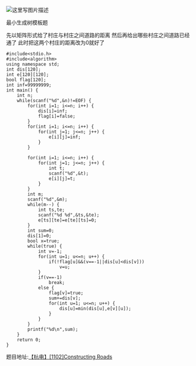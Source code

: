 ![这里写图片描述](http://img.blog.csdn.net/20160604200901282)

最小生成树模板题

先以矩阵形式给了村庄与村庄之间道路的距离
然后再给出哪些村庄之间道路已经通了
此时把这两个村庄的距离改为0就好了

```
#include<stdio.h>
#include<algorithm>
using namespace std;
int dis[120];
int e[120][120];
bool flag[120];
int inf=99999999;
int main() {
	int n;
	while(scanf("%d",&n)!=EOF) {
		for(int i=1; i<=n; i++) {
			dis[i]=inf;
			flag[i]=false;
		}
		for(int i=1; i<=n; i++) {
			for(int j=1; j<=n; j++) {
				e[i][j]=inf;
			}
		}

		for(int i=1; i<=n; i++) {
			for(int j=1; j<=n; j++) {
				int t;
				scanf("%d",&t);
				e[i][j]=t;
			}
		}
		int m;
		scanf("%d",&m);
		while(m--) {
			int ts,te;
			scanf("%d %d",&ts,&te);
			e[ts][te]=e[te][ts]=0;
		}
		int sum=0;
		dis[1]=0;
		bool x=true;
		while(true) {
			int v=-1;
			for(int u=1; u<=n; u++) {
				if(!flag[u]&&(v==-1||dis[u]<dis[v]))
					v=u;
			}
			if(v==-1)
				break;
			else {
				flag[v]=true;
				sum+=dis[v];
				for(int u=1; u<=n; u++) {
					dis[u]=min(dis[u],e[v][u]);
				}
			}
		}
		printf("%d\n",sum);
	}
	return 0;
}
```


题目地址:[【杭电】[1102]Constructing Roads](http://acm.hdu.edu.cn/showproblem.php?pid=1102)
